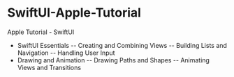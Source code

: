 # SwiftUI-Apple-Tutorial
Apple Tutorial - SwiftUI
- SwiftUI Essentials
  -- Creating and Combining Views
  -- Building Lists and Navigation
  -- Handling User Input
- Drawing and Animation
  -- Drawing Paths and Shapes
  -- Animating Views and Transitions
